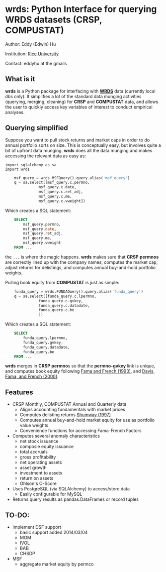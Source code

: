 # wrds: Python Interface for querying WRDS datasets (CRSP, COMPUSTAT)

Author: Eddy (Edwin) Hu

Institution: [Rice University](http://business.rice.edu)

Contact: eddyhu at the gmails

## What is it
**wrds** is a Python package for interfacing with [**WRDS**](http://wrds.wharton.upenn.edu) data (currently local dbs only). It simplifies a lot of the standard data munging activities (querying, merging, cleaning) for **CRSP** and **COMPUSTAT** data, and allows the user to quickly access key variables of interest to conduct empirical analyses.

## Querying simplified ##
Suppose you want to pull stock returns and market caps in order to do annual portfolio sorts on size. This is conceptually easy, but involves quite a bit of upfront data munging. **wrds** does all the data munging and makes accessing the relevant data as easy as:

	import sqlalchemy as sa
	import wrds

```python
	msf_query = wrds.MSFQuery().query.alias('msf_query')
	q = sa.select([msf_query.c.permno,
               msf_query.c.date,
               msf_query.c.ret_adj,
               msf_query.c.me,
               msf_query.c.vweight])
```
Which creates a SQL statement:

```sql
	SELECT
		msf_query.permno,
		msf_query.date,
		msf_query.ret_adj,
		msf_query.me,
		msf_query.vweight
	FROM ...
```

the `...` is where the magic happens. **wrds** makes sure that **CRSP** **permnos** are correctly lined up with the company names, computes the market cap, adjust returns for delistings, and computes annual buy-and-hold portfolio weights.

Pulling book equity from **COMPUSTAT** is just as simple:

```python
	funda_query = wrds.FUNDAQuery().query.alias('funda_query')
	q = sa.select([funda_query.c.lpermno,
               funda_query.c.gvkey,
               funda_query.c.datadate,
               funda_query.c.be
               ])
```
Which creates a SQL statement:

```sql
	SELECT
		funda_query.lpermno,
		funda_query.gvkey,
		funda_query.datadate,
		funda_query.be
	FROM ...
```

**wrds** merges in **CRSP** **permno**s so that the **permno-gvkey** link is unique, and computes book equity following [Fama and French (1993)](http://www.sciencedirect.com/science/article/pii/0304405X93900235), and [Davis, Fama, and French (2000)](http://onlinelibrary.wiley.com/doi/10.1111/0022-1082.00209/abstract).

## Features
- CRSP Monthly, COMPUSTAT Annual and Quarterly data
	- Aligns accounting fundamentals with market prices
	- Computes delisting returns [Shumway (1997)](http://onlinelibrary.wiley.com/doi/10.1111/j.1540-6261.1997.tb03818.x/abstract)
	- Computes annual buy-and-hold market equity for use as portfolio value weights
	- Convenience functions for accessing Fama-French Factors
- Computes several anomaly characteristics
	- net stock issuance
	- composie equity issuance
	- total accruals
	- gross profitability
	- net operating assets
	- asset growth
	- investment to assets
	- return on assets
	- Ohlson's O-Score
- Uses PostgreSQL (via SQLAlchemy) to access/store data
	- Easily configurable for MySQL
- Returns query results as pandas.DataFrames or record tuples

## TO-DO:
- Implement DSF support
	- basic support added 2014/03/04
	- MOM
	- IVOL
	- BAB
	- CHSDP
- MSF
	- aggregate market equity by permco
